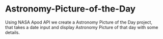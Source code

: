 # Astronomy-Picture-of-the-Day
Using NASA Apod API we create a Astronomy Picture of the Day project, that takes a date input and display Astronomy Picture of that day with some details.
